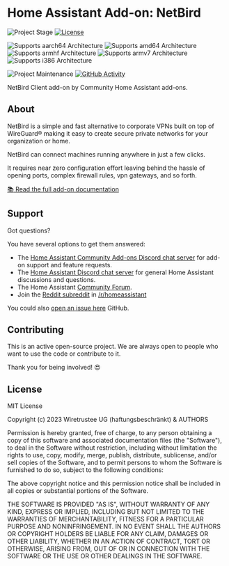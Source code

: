 # Home Assistant Add-on: NetBird

![Project Stage][project-stage-shield]
[![License][license-shield]](LICENSE.md)

![Supports aarch64 Architecture][aarch64-shield]
![Supports amd64 Architecture][amd64-shield]
![Supports armhf Architecture][armhf-shield]
![Supports armv7 Architecture][armv7-shield]
![Supports i386 Architecture][i386-shield]

![Project Maintenance][maintenance-shield]
[![GitHub Activity][commits-shield]][commits]

NetBird Client add-on by Community Home Assistant add-ons.

## About

NetBird is a simple and fast alternative to corporate VPNs built on top of WireGuard® making it easy to create secure private networks for your organization or home.

NetBird can connect machines running anywhere in just a few clicks.

It requires near zero configuration effort leaving behind the hassle of opening ports, complex firewall rules, vpn gateways, and so forth.

[:books: Read the full add-on documentation][docs]

## Support

Got questions?

You have several options to get them answered:

- The [Home Assistant Community Add-ons Discord chat server][discord] for add-on
  support and feature requests.
- The [Home Assistant Discord chat server][discord-ha] for general Home
  Assistant discussions and questions.
- The Home Assistant [Community Forum][forum].
- Join the [Reddit subreddit][reddit] in [/r/homeassistant][reddit]

You could also [open an issue here][issue] GitHub.

## Contributing

This is an active open-source project. We are always open to people who want to
use the code or contribute to it.

Thank you for being involved! :heart_eyes:

## License

MIT License

Copyright (c) 2023 Wiretrustee UG (haftungsbeschränkt) & AUTHORS

Permission is hereby granted, free of charge, to any person obtaining a copy
of this software and associated documentation files (the "Software"), to deal
in the Software without restriction, including without limitation the rights
to use, copy, modify, merge, publish, distribute, sublicense, and/or sell
copies of the Software, and to permit persons to whom the Software is
furnished to do so, subject to the following conditions:

The above copyright notice and this permission notice shall be included in all
copies or substantial portions of the Software.

THE SOFTWARE IS PROVIDED "AS IS", WITHOUT WARRANTY OF ANY KIND, EXPRESS OR
IMPLIED, INCLUDING BUT NOT LIMITED TO THE WARRANTIES OF MERCHANTABILITY,
FITNESS FOR A PARTICULAR PURPOSE AND NONINFRINGEMENT. IN NO EVENT SHALL THE
AUTHORS OR COPYRIGHT HOLDERS BE LIABLE FOR ANY CLAIM, DAMAGES OR OTHER
LIABILITY, WHETHER IN AN ACTION OF CONTRACT, TORT OR OTHERWISE, ARISING FROM,
OUT OF OR IN CONNECTION WITH THE SOFTWARE OR THE USE OR OTHER DEALINGS IN THE
SOFTWARE.

[aarch64-shield]: https://img.shields.io/badge/aarch64-yes-green.svg
[amd64-shield]: https://img.shields.io/badge/amd64-yes-green.svg
[armhf-shield]: https://img.shields.io/badge/armhf-yes-green.svg
[armv7-shield]: https://img.shields.io/badge/armv7-yes-green.svg
[commits-shield]: https://img.shields.io/github/commit-activity/y/lfarkas/addon-netbird.svg
[commits]: https://github.com/lfarkas/addon-netbird/commits/main
[discord-ha]: https://discord.gg/c5DvZ4e
[discord]: https://discord.me/hassioaddons
[docs]: https://github.com/lfarkas/addon-netbird/blob/main/netbird/DOCS.md
[forum]: https://community.home-assistant.io/t/repository-community-hass-io-add-ons/24705
[i386-shield]: https://img.shields.io/badge/i386-yes-green.svg
[issue]: https://github.com/lfarkas/addon-netbird/issues
[license-shield]: https://img.shields.io/github/license/lfarkas/addon-netbird.svg
[maintenance-shield]: https://img.shields.io/maintenance/yes/2023.svg
[project-stage-shield]: https://img.shields.io/badge/project%20stage-experimental-yellow.svg
[reddit]: https://reddit.com/r/homeassistant
